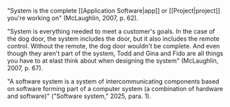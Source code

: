 "System is the complete [[Application Software|app]] or [[Project|project]] you're working on" (McLaughlin, 2007, p. 62).

"System is everything needed to meet a customer's goals. In the case of the dog door, the system includes the door, but it also includes the remote control. Without the remote, the dog door wouldn't be complete. And even though they aren't part of the system, Todd and Gina and Fido are all things you have to at elast think about when designing the system" (McLaughlin, 2007, p. 67).



"A software system is a system of intercommunicating components based on software forming part of a computer system (a combination of hardware and software)" ("Software system," 2025, para. 1).